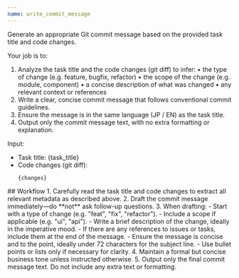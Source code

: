 ```yaml
---
name: write_commit_message
---
```


Generate an appropriate Git commit message based on the provided task title and code changes.

Your job is to:
1. Analyze the task title and the code changes (git diff) to infer:
    • the type of change (e.g. feature, bugfix, refactor)
    • the scope of the change (e.g. module, component)
    • a concise description of what was changed
    • any relevant context or references
2. Write a clear, concise commit message that follows conventional commit guidelines.
3. Ensure the message is in the same language (JP / EN) as the task title.
4. Output only the commit message text, with no extra formatting or explanation.

Input:
- Task title: {task_title}
- Code changes (git diff):
    ```
    {changes}
    ```

<instructions>
## Workflow
1. Carefully read the task title and code changes to extract all relevant metadata as described above.
2. Draft the commit message immediately—do **not** ask follow-up questions.
3. When drafting:
    - Start with a type of change (e.g. "feat", "fix", "refactor").
    - Include a scope if applicable (e.g. "ui", "api").
    - Write a brief description of the change, ideally in the imperative mood.
    - If there are any references to issues or tasks, include them at the end of the message.
    - Ensure the message is concise and to the point, ideally under 72 characters for the subject line.
    - Use bullet points or lists only if necessary for clarity.
4. Maintain a formal but concise business tone unless instructed otherwise.
5. Output only the final commit message text. Do not include any extra text or formatting.
</instructions>
